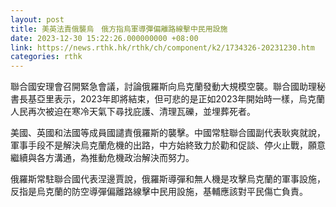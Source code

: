 ```yaml
---
layout: post
title: 美英法責俄襲烏　俄方指烏軍導彈偏離路線擊中民用設施
date: 2023-12-30 15:22:26.000000000 +08:00
link: https://news.rthk.hk/rthk/ch/component/k2/1734326-20231230.htm
categories: rthk
---
```


聯合國安理會召開緊急會議，討論俄羅斯向烏克蘭發動大規模空襲。聯合國助理秘書長基亞里表示，2023年即將結束，但可悲的是正如2023年開始時一樣，烏克蘭人民再次被迫在寒冷天氣下尋找庇護、清理瓦礫，並埋葬死者。

美國、英國和法國等成員國譴責俄羅斯的襲擊。中國常駐聯合國副代表耿爽就說，軍事手段不是解決烏克蘭危機的出路，中方始終致力於勸和促談、停火止戰，願意繼續與各方溝通，為推動危機政治解決而努力。

俄羅斯常駐聯合國代表涅邊賈說，俄羅斯導彈和無人機是攻擊烏克蘭的軍事設施，反指是烏克蘭的防空導彈偏離路線擊中民用設施，基輔應該對平民傷亡負責。
